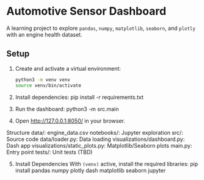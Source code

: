 # Automotive Sensor Dashboard

A learning project to explore `pandas`, `numpy`, `matplotlib`, `seaborn`, and `plotly` with an engine health dataset.

## Setup

1. Create and activate a virtual environment:
   ```bash
   python3 -m venv venv
   source venv/bin/activate

2. Install dependencies:
   pip install -r requirements.txt

3. Run the dashboard:
   python3 -m src.main

4. Open http://127.0.0.1:8050/ in your browser.
   

Structure
data/: engine_data.csv
notebooks/: Jupyter exploration
src/: Source code
data/loader.py: Data loading
visualizations/dashboard.py: Dash app
visualizations/static_plots.py: Matplotlib/Seaborn plots
main.py: Entry point
tests/: Unit tests (TBD)


5. Install Dependencies
With `(venv)` active, install the required libraries:
pip install pandas numpy plotly dash matplotlib seaborn jupyter